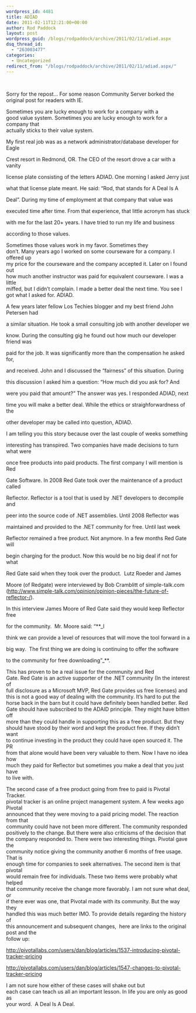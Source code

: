 ```yaml
---
wordpress_id: 4481
title: ADIAD
date: 2011-02-11T12:21:00+00:00
author: Rod Paddock
layout: post
wordpress_guid: /blogs/rodpaddock/archive/2011/02/11/adiad.aspx
dsq_thread_id:
  - "263003477"
categories:
  - Uncategorized
redirect_from: "/blogs/rodpaddock/archive/2011/02/11/adiad.aspx/"
---
```

&nbsp;

<p class="MsoNormal">
  Sorry for the repost&#8230; For some reason Community Server borked the original post for readers with IE.
</p>

<p class="MsoNormal">
  Sometimes you are lucky enough to work for a company with a<br /> good value system. Sometimes you are lucky enough to work for a company that<br /> actually sticks to their value system.
</p>

My first real job was as a network administrator/database developer for Eagle
  
Crest resort in Redmond, OR. The CEO of the resort drove a car with a vanity
  
license plate consisting of the letters ADIAD. One morning I asked Jerry just
  
what that license plate meant. He said: &#8220;Rod, that stands for A Deal Is A
  
Deal&#8221;. During my time of employment at that company that value was
  
executed time after time. From that experience, that little acronym has stuck
  
with me for the last 20+ years. I have tried to run my life and business
  
according to those values.

<p class="MsoNormal">
  Sometimes those values work in my favor. Sometimes they<br /> don&#8217;t. Many years ago I worked on some courseware for a company. I offered up<br /> my price for the courseware and the company accepted it. Later on I found out<br /> how much another instructor was paid for equivalent courseware. I was a little<br /> miffed, but I didn&#8217;t complain. I made a better deal the next time. You see I<br /> got what I asked for. ADIAD.
</p>

A few years later fellow Los Techies blogger and my best friend John Petersen had
  
a similar situation. He took a small consulting job with another developer we
  
know. During the consulting gig he found out how much our developer friend was
  
paid for the job. It was significantly more than the compensation he asked for,
  
and received. John and I discussed the &#8220;fairness&#8221; of this situation. During
  
this discussion I asked him a question: &#8220;How much did you ask for? And
  
were you paid that amount?&#8221; The answer was yes. I responded ADIAD, next
  
time you will make a better deal. While the ethics or straighforwardness of the
  
other developer may be called into question, ADIAD.

I am telling you this story because over the last couple of weeks something
  
interesting has transpired. Two companies have made decisions to turn what were
  
once free products into paid products. The first company I will mention is Red
  
Gate Software. In 2008 Red Gate took over the maintenance of a product called
  
Reflector. Reflector is a tool that is used by .NET developers to decompile and
  
peer into the source code of .NET assemblies. Until 2008 Reflector was
  
maintained and provided to the .NET community for free. Until last week
  
Reflector remained a free product. Not anymore. In a few months Red Gate will
  
begin charging for the product. Now this would be no big deal if not for what
  
Red Gate said when they took over the product. &nbsp;Lutz Roeder and James
  
Moore (of Redgate) were interviewed by Bob Cramblitt of simple-talk.com (<a href="http://www.simple-talk.com/opinion/opinion-pieces/the-future-of-reflector-/" target="_blank">http://www.simple-talk.com/opinion/opinion-pieces/the-future-of-reflector-/</a>).
  
In this interview James Moore of Red Gate said they would keep Reflector free
  
for the community. <span>&nbsp;</span>Mr. Moore said: &#8220;**_I
  
think we can provide a level of resources that will move the tool forward in a
  
big way.&nbsp; The first thing we are doing is continuing to offer the software
  
to the community for free downloading&#8221;_**. 

<p class="MsoNormal">
  This has proven to be a real issue for the community and Red<br /> Gate. Red Gate is an active supporter of the .NET community (In the interest of<br /> full disclosure as a Microsoft MVP, Red Gate provides us free licenses) and<br /> this is not a good way of dealing with the community. It&#8217;s hard to put the<br /> horse back in the barn but it could have definitely been handled better. Red<br /> Gate should have subscribed to the ADAID principle. They might have bitten off<br /> more than they could handle in supporting this as a free product. But they<br /> should have stood by their word and kept the product free. If they didn&#8217;t want<br /> to continue investing in the product they could have open sourced it. The PR<br /> from that alone would have been very valuable to them. Now I have no idea how<br /> much they paid for Reflector but sometimes you make a deal that you just have<br /> to live with.
</p>

<p class="MsoNormal">
  The second case of a free product going from free to paid is Pivotal Tracker.<br /> pivotal tracker is an online project management system. A few weeks ago Pivotal<br /> announced that they were moving to a paid pricing model. The reaction from that<br /> community could have not been more different. The community responded<br /> positively to the change. But there were also criticisms of the decision that<br /> the company responded to. There were two interesting things. Pivotal gave the<br /> community notice giving the community another 6 months of free usage. That is<br /> enough time for companies to seek alternatives. The second item is that pivotal<br /> would remain free for individuals. These two items were probably what helped<br /> that community receive the change more favorably. I am not sure what deal, or<br /> if there ever was one, that Pivotal made with its community. But the way they<br /> handled this was much better IMO. To provide details regarding the history of<br /> this announcement and subsequent changes, <span>&nbsp;</span>here are links to the original post and the<br /> follow up:
</p>

<p class="MsoNormal">
  <a target="_blank" title="http://pivotallabs.com/users/dan/blog/articles/1537-introducing-pivotal-tracker-pricing" href="http://pivotallabs.com/users/dan/blog/articles/1537-introducing-pivotal-tracker-pricing">http://pivotallabs.com/users/dan/blog/articles/1537-introducing-pivotal-tracker-pricing</a>
</p>

<p class="MsoNormal">
  <a target="_blank" title="http://pivotallabs.com/users/dan/blog/articles/1547-changes-to-pivotal-tracker-pricing" href="http://pivotallabs.com/users/dan/blog/articles/1547-changes-to-pivotal-tracker-pricing">http://pivotallabs.com/users/dan/blog/articles/1547-changes-to-pivotal-tracker-pricing</a>
</p>

<p class="MsoNormal">
  I am not sure how either of these cases will shake out but<br /> each case can teach us all an important lesson. In life you are only as good as<br /> your word. <span>&nbsp;</span>A Deal Is A Deal.
</p>